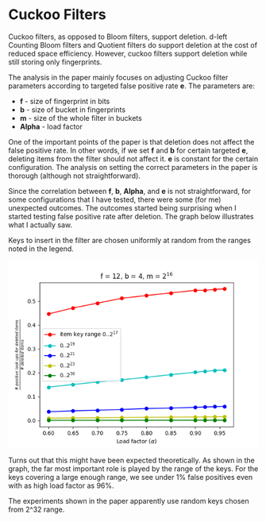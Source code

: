 # Cuckoo Filters

Cuckoo filters, as opposed to Bloom filters, support deletion. d-left
Counting Bloom filters and Quotient filters do support deletion at the
cost of reduced space efficiency. However, cuckoo filters support
deletion while still storing only fingerprints.

The analysis in the paper mainly focuses on adjusting Cuckoo filter
parameters according to targeted false positive rate **e**. The
parameters are:

- **f** - size of fingerprint in bits
- **b** - size of bucket in fingerprints
- **m** - size of the whole filter in buckets
- **Alpha** - load factor

One of the important points of the paper is that deletion does not
affect the false positive rate. In other words, if we set **f** and
**b** for certain targeted **e**, deleting items from the filter
should not affect it. **e** is constant for the certain
configuration. The analysis on setting the correct parameters in the
paper is thorough (although not straightforward).

Since the correlation between **f**, **b**, **Alpha**, and **e** is
not straightforward, for some configurations that I have tested, there
were some (for me) unexpected outcomes. The outcomes started being
surprising when I started testing false positive rate after
deletion. The graph below illustrates what I actually saw.

Keys to insert in the filter are chosen uniformly at random from the
ranges noted in the legend.

![](../../src/Syncs/images/false_deleted_lookups.png)

Turns out that this might have been expected theoretically. As shown
in the graph, the far most important role is played by the range of
the keys. For the keys covering a large enough range, we see under 1%
false positives even with as high load factor as 96%.

The experiments shown in the paper apparently use random keys chosen
from 2^32 range.
